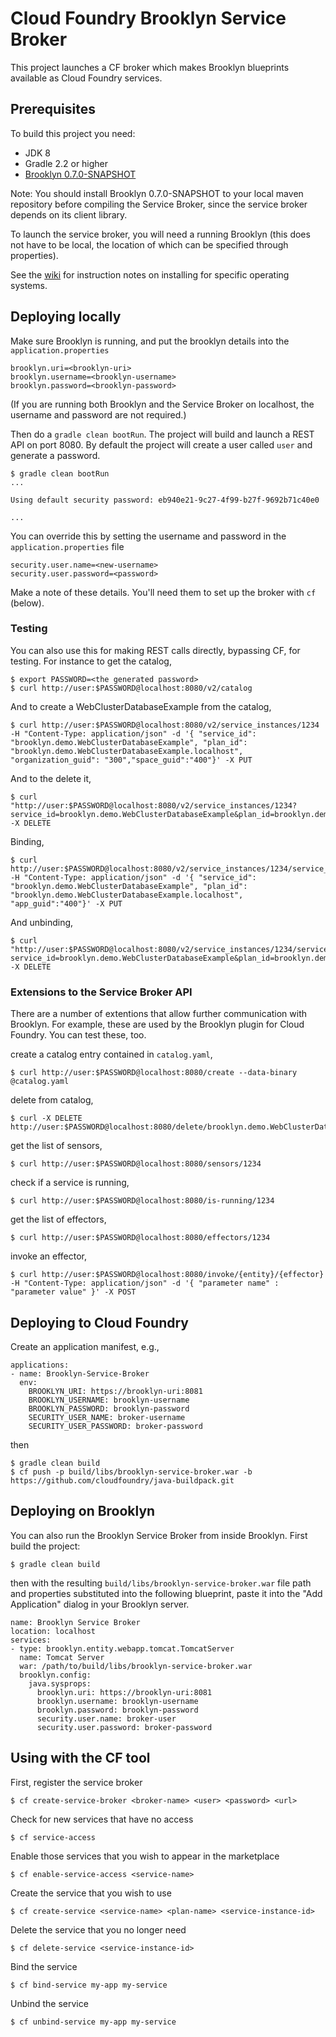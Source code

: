 
# Cloud Foundry Brooklyn Service Broker

This project launches a CF broker which makes Brooklyn blueprints available as Cloud Foundry services.


## Prerequisites

To build this project you need:

- JDK 8
- Gradle 2.2 or higher
- [Brooklyn 0.7.0-SNAPSHOT](https://github.com/apache/incubator-brooklyn)

Note: You should install Brooklyn 0.7.0-SNAPSHOT to your local maven repository before compiling the Service Broker, since the service broker depends on its client library. 

To launch the service broker, you will need a running Brooklyn (this does not have to be local, the location of which can be specified through properties).
 
See the [wiki](https://github.com/cloudfoundry-community/brooklyn-service-broker/wiki) for instruction notes on installing for specific operating systems.
 
## Deploying locally
 
Make sure Brooklyn is running, and put the brooklyn details into the `application.properties`

    brooklyn.uri=<brooklyn-uri>
    brooklyn.username=<brooklyn-username>
    brooklyn.password=<brooklyn-password>
    
(If you are running both Brooklyn and the Service Broker on localhost, the username and password are not required.)

Then do a `gradle clean bootRun`.
The project will build and launch a REST API on port 8080.
By default the project will create a user called `user` and generate a password.

    $ gradle clean bootRun
    ...

    Using default security password: eb940e21-9c27-4f99-b27f-9692b71c40e0

    ...

You can override this by setting the username and password in the `application.properties` file

    security.user.name=<new-username>
    security.user.password=<password>
    
Make a note of these details. You'll need them to set up the broker with `cf` (below).

### Testing
You can also use this for making REST calls directly, bypassing CF, for testing.
For instance to get the catalog,

    $ export PASSWORD=<the generated password>
    $ curl http://user:$PASSWORD@localhost:8080/v2/catalog
    
And to create a WebClusterDatabaseExample from the catalog,
    
    $ curl http://user:$PASSWORD@localhost:8080/v2/service_instances/1234 -H "Content-Type: application/json" -d '{ "service_id": "brooklyn.demo.WebClusterDatabaseExample", "plan_id": "brooklyn.demo.WebClusterDatabaseExample.localhost", "organization_guid": "300","space_guid":"400"}' -X PUT

And to the delete it,

    $ curl "http://user:$PASSWORD@localhost:8080/v2/service_instances/1234?service_id=brooklyn.demo.WebClusterDatabaseExample&plan_id=brooklyn.demo.WebClusterDatabaseExample.localhost" -X DELETE
    
Binding,

    $ curl http://user:$PASSWORD@localhost:8080/v2/service_instances/1234/service_bindings/1234 -H "Content-Type: application/json" -d '{ "service_id": "brooklyn.demo.WebClusterDatabaseExample", "plan_id": "brooklyn.demo.WebClusterDatabaseExample.localhost", "app_guid":"400"}' -X PUT
    
And unbinding,

    $ curl "http://user:$PASSWORD@localhost:8080/v2/service_instances/1234/service_bindings/1234?service_id=brooklyn.demo.WebClusterDatabaseExample&plan_id=brooklyn.demo.WebClusterDatabaseExample.localhost" -X DELETE

### Extensions to the Service Broker API

There are a number of extentions that allow further communication with Brooklyn.  For example, these are used by the Brooklyn plugin for Cloud Foundry.  You can test these, too.

create a catalog entry contained in `catalog.yaml`,

    $ curl http://user:$PASSWORD@localhost:8080/create --data-binary @catalog.yaml

delete from catalog,

    $ curl -X DELETE http://user:$PASSWORD@localhost:8080/delete/brooklyn.demo.WebClusterDatabaseExample/1.0/
    
get the list of sensors,

    $ curl http://user:$PASSWORD@localhost:8080/sensors/1234
    
check if a service is running,

    $ curl http://user:$PASSWORD@localhost:8080/is-running/1234
    
get the list of effectors,

    $ curl http://user:$PASSWORD@localhost:8080/effectors/1234

invoke an effector,

    $ curl http://user:$PASSWORD@localhost:8080/invoke/{entity}/{effector} -H "Content-Type: application/json" -d '{ "parameter name" : "parameter value" }' -X POST
    
## Deploying to Cloud Foundry

Create an application manifest, e.g.,

    applications:
    - name: Brooklyn-Service-Broker
      env:
        BROOKLYN_URI: https://brooklyn-uri:8081
        BROOKLYN_USERNAME: brooklyn-username
        BROOKLYN_PASSWORD: brooklyn-password
        SECURITY_USER_NAME: broker-username
        SECURITY_USER_PASSWORD: broker-password

then 

    $ gradle clean build
    $ cf push -p build/libs/brooklyn-service-broker.war -b https://github.com/cloudfoundry/java-buildpack.git
    
## Deploying on Brooklyn

You can also run the Brooklyn Service Broker from inside Brooklyn. First build the project:

    $ gradle clean build
    
then with the resulting `build/libs/brooklyn-service-broker.war` file path and properties substituted into the following blueprint, paste it into the "Add Application" dialog in your Brooklyn server.
 
    name: Brooklyn Service Broker
    location: localhost
    services:
    - type: brooklyn.entity.webapp.tomcat.TomcatServer
      name: Tomcat Server
      war: /path/to/build/libs/brooklyn-service-broker.war
      brooklyn.config:
        java.sysprops:
          brooklyn.uri: https://brooklyn-uri:8081
          brooklyn.username: brooklyn-username
          brooklyn.password: brooklyn-password
          security.user.name: broker-user
          security.user.password: broker-password
    
## Using with the CF tool

First, register the service broker

    $ cf create-service-broker <broker-name> <user> <password> <url>
    
Check for new services that have no access

    $ cf service-access 
    
Enable those services that you wish to appear in the marketplace

    $ cf enable-service-access <service-name>
    
Create the service that you wish to use

    $ cf create-service <service-name> <plan-name> <service-instance-id>
    
Delete the service that you no longer need

    $ cf delete-service <service-instance-id>

Bind the service

    $ cf bind-service my-app my-service
    
Unbind the service

    $ cf unbind-service my-app my-service
 
